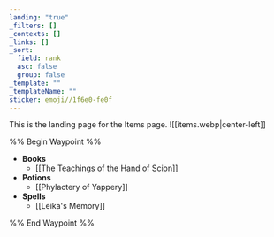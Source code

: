 ```yaml
---
landing: "true"
_filters: []
_contexts: []
_links: []
_sort:
  field: rank
  asc: false
  group: false
_template: ""
_templateName: ""
sticker: emoji//1f6e0-fe0f
---
```

This is the landing page for the Items page.
![[items.webp|center-left]]

%% Begin Waypoint %%
- **Books**
	- [[The Teachings of the Hand of Scion]]
- **Potions**
	- [[Phylactery of Yappery]]
- **Spells**
	- [[Leika's Memory]]

%% End Waypoint %%